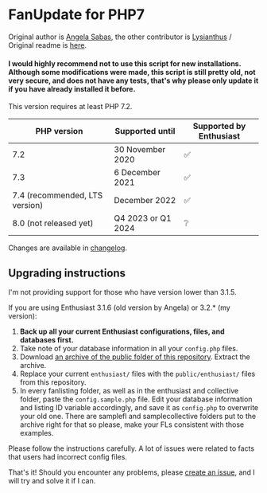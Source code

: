 # FanUpdate for PHP7

Original author is [Angela Sabas](https://github.com/angelasabas/enthusiast), the other contributor is [Lysianthus](https://github.com/Lysianthus/enthusiast) / Original readme is [here](readme.txt).

#### I would highly recommend not to use this script for new installations. Although some modifications were made, this script is still pretty old, not very secure, and does not have any tests, that's why please only update it if you have already installed it before.

This version requires at least PHP 7.2.

| PHP version | Supported until | Supported by Enthusiast |
|------------------------------------------|--------------------|-------------------------|
| 7.2 | 30 November 2020 | :white_check_mark: |
| 7.3 | 6 December 2021 | :white_check_mark: |
| 7.4 (recommended, LTS version) | December 2022 | :white_check_mark: |
| 8.0 (not released yet) | Q4 2023 or Q1 2024 | :grey_question: |

Changes are available in [changelog](CHANGELOG.md).

## Upgrading instructions

I'm not providing support for those who have version lower than 3.1.5.

If you are using Enthusiast 3.1.6 (old version by Angela) or 3.2.* (my version):

1. **Back up all your current Enthusiast configurations, files, and databases first.**
2. Take note of your database information in all your `config.php` files.
3. Download [an archive of the public folder of this repository](https://gitlab.com/tfl-php-scripts/enthusiast/-/archive/master/enthusiast-master.zip?path=public). Extract the archive.
4. Replace your current `enthusiast/` files with the `public/enthusiast/` files from this repository.
5. In every fanlisting folder, as well as in the enthusiast and collective folder, paste the `config.sample.php` file. Edit your database information and listing ID variable accordingly, and save it as `config.php` to overwrite your old one. There are samplefl and samplecollective folders put to the archive right for that so please, make your FLs consistent with those examples. 

Please follow the instructions carefully. A lot of issues were related to facts that users had incorrect config files.

That's it! Should you encounter any problems, please [create an issue](https://gitlab.com/tfl-php-scripts/enthusiast/issues/new?issue%5Bassignee_id%5D=&issue%5Bmilestone_id%5D=), and I will try and solve it if I can.
